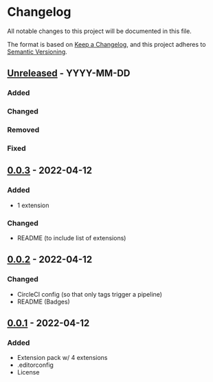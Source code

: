 # Changelog

<!-- https://github.com/DavidAnson/markdownlint#rules--aliases-->
<!-- markdownlint-disable MD022 MD024 MD032 -->

All notable changes to this project will be documented in this file.

The format is based on [Keep a Changelog](https://keepachangelog.com/en/1.0.0/),
and this project adheres to [Semantic Versioning](https://semver.org/spec/v2.0.0.html).

## [Unreleased] - YYYY-MM-DD
### Added
### Changed
### Removed
### Fixed

## [0.0.3] - 2022-04-12
### Added
- 1 extension
### Changed
- README (to include list of extensions)

## [0.0.2] - 2022-04-12
### Changed
- CircleCI config (so that only tags trigger a pipeline)
- README (Badges)

## [0.0.1] - 2022-04-12
### Added
- Extension pack w/ 4 extensions
- .editorconfig
- License

[Unreleased]: https://github.com/NdagiStanley/remote-ext-pack/compare/v0.0.3...HEAD
[0.0.3]: https://github.com/NdagiStanley/remote-ext-pack/compare/v0.0.2...v0.0.3
[0.0.2]: https://github.com/NdagiStanley/remote-ext-pack/compare/v0.0.1...v0.0.2
[0.0.1]: https://github.com/NdagiStanley/remote-ext-pack/releases/tag/v0.0.1
